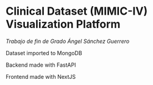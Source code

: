 # Clinical Dataset (MIMIC-IV) Visualization Platform

*Trabajo de fin de Grado Ángel Sánchez Guerrero*


Dataset imported to MongoDB

Backend made with FastAPI

Frontend made with NextJS
